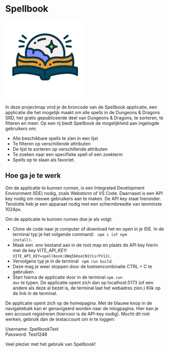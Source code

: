 # Spellbook

<img src="./public/assets/spellbook-logo.png" width="250"/>

In deze projectmap vind je de broncode van de Spellbook applicatie, een applicatie die het mogelijk maakt om alle spells
in de Dungeons & Dragons SRD, het gratis gepubliceerde deel van Dungeons & Dragons, te sorteren, te filteren en meer. Op
een rij biedt Spellbook de mogelijkheid aan ingelogde gebruikers om:

- Alle beschikbare spells te zien in een lijst
- Te filteren op verschillende attributen
- De lijst te sorteren op verschillende attributen
- Te zoeken naar een specifieke spell of een zoekterm
- Spells op te slaan als favoriet.

## Hoe ga je te werk

Om de applicatie te kunnen runnen, is een Integrated Development Environment (IDE) nodig, zoals Webstorm of VS Code.
Daarnaast is een API key nodig om nieuwe gebruikers aan te maken. De API key staat hieronder. Tenslotte heb je een apparaat nodig met een schermbreedte van tenminste 1024px.

Om de applicatie te kunnen runnen doe je als volgt:

- Clone de code naar je computer of download het en open in je IDE. In de terminal typ je het volgende command: <code> npm i (of
npm install)</code>.
- Maak een .env bestand aan in de root map en plaats de API key hierin met de key VITE_API_KEY: <code>VITE_API_KEY=spellbook:DWq5bKoxCN1YisrFV1Jc</code>.
- Vervolgens typ je in de terminal <code> npm run build</code>. 
- Deze mag je weer stoppen door de toetsencombinatie CTRL + C te gebruiken
- Start hierna de applicatie door in de terminal <code>npm run dev</code> te typen. De applicatie opent zich dan op localhost:5173 (of een andere als deze al bezet is, de terminal laat het webadres zien.) Klik op de link in de terminal.

De applicatie opent zich op de homepagina. Met de blauwe knop in de navigatiebalk kan er genavigeerd worden naar de
inlogpagina. Hier kan je een account registreren (hiervoor is de API-key nodig). Mocht dit niet werken, gebruik dan de
testaccount om in te loggen:

Username: SpellbookTest 
<br/>Password: Test1248

Veel plezier met het gebruik van Spellbook!